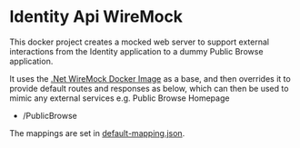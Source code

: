 # Identity Api WireMock

This docker project creates a mocked web server to support external interactions from the Identity application to a dummy Public Browse application.

It uses the [.Net WireMock Docker Image](https://github.com/WireMock-Net/WireMock.Net-docker/) as a base, and then overrides it to provide default routes and responses as below, which can then be used to mimic any external services e.g. Public Browse Homepage

- /PublicBrowse

The mappings are set in [default-mapping.json](mappings/default-mapping.json).